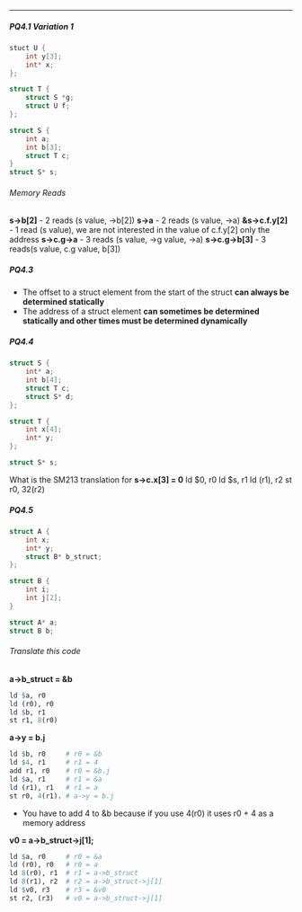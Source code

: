 ***

##### PQ4.1 Variation 1
```C
stuct U {
	int y[3];
	int* x;
};

struct T {
	struct S *g;
	struct U f;
};

struct S {
	int a;
	int b[3];
	struct T c;
}
struct S* s;
```
###### Memory Reads
**s->b[2]** - 2 reads (s value, ->b[2])
**s->a**  - 2 reads (s value, ->a)
**&s->c.f.y[2]** - 1 read (s value), we are not interested in the value of c.f.y[2] only the address
**s->c.g->a** - 3 reads (s value, ->g value, ->a)
**s->c.g->b[3]** - 3 reads(s value, c.g value, b[3])

##### PQ4.3
* The offset to a struct element from the start of the struct **can always be determined statically**
* The address of a struct element **can sometimes be determined statically and other times must be determined dynamically**

##### PQ4.4
```C
struct S {
	int* a;
	int b[4];
	struct T c;
	struct S* d;
};

struct T {
	int x[4];
	int* y;
};

struct S* s;
```
What is the SM213 translation for **s->c.x[3] = 0**
ld $0, r0
ld $s, r1
ld (r1), r2
st r0, 32(r2)

##### PQ4.5
```C
struct A {
	int x;
	int* y;
	struct B* b_struct;
};

struct B {
	int i;
	int j[2];
}

struct A* a;
struct B b;
```
###### Translate this code
**a->b_struct = &b**
```r
ld $a, r0
ld (r0), r0
ld $b, r1
st r1, 8(r0)
```

**a->y = b.j**
```r
ld $b, r0     # r0 = &b
ld $4, r1     # r1 = 4
add r1, r0    # r0 = &b.j
ld $a, r1     # r1 = &a
ld (r1), r1   # r1 = a
st r0, 4(r1). # a->y = b.j
```
* You have to add 4 to &b because if you use 4(r0) it uses r0 + 4 as a memory address 

**v0 = a->b_struct->j[1];**
```r
ld $a, r0     # r0 = &a
ld (r0), r0   # r0 = a
ld 8(r0), r1  # r1 = a->b_struct
ld 8(r1), r2  # r2 = a->b_struct->j[1]
ld $v0, r3    # r3 = &v0
st r2, (r3)   # v0 = a->b_struct->j[1] 
```
